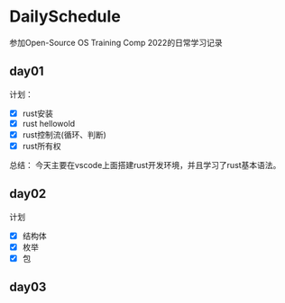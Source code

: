 # DailySchedule
参加Open-Source OS Training Comp 2022的日常学习记录
## day01
计划：
- [x] rust安装
- [x] rust hellowold
- [x] rust控制流(循环、判断)
- [x] rust所有权 

总结：
今天主要在vscode上面搭建rust开发环境，并且学习了rust基本语法。
## day02
计划
- [x] 结构体
- [x] 枚举
- [x] 包
## day03


